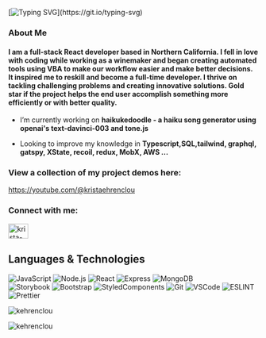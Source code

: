 <p align="center">
  
[![Typing SVG](https://readme-typing-svg.demolab.com?font=Roboto&size=32&weight=700&color=000000&duration=3500&pause=300&repeat=false&center=false&vCenter=true&multiline=true&width=600&height=90&lines=Hi!+My+name+is+Krista+Ehrenclou!;I+like+to+follow+where+curiosity+leads...;)](https://git.io/typing-svg)
</p>  

  ### About Me
  ####  I am a full-stack React developer based in Northern California.  I fell in love with coding while working as a winemaker and began creating automated tools using VBA to make our workflow easier and make better decisions.  It inspired me to reskill and become a full-time developer. I thrive on tackling challenging problems and creating innovative solutions.  Gold star if the project helps the end user accomplish something more efficiently or with better quality.
  
-  I’m currently working on **haikukedoodle - a haiku song generator using openai's text-davinci-003 and tone.js**

-  Looking to improve my knowledge in **Typescript,SQL,tailwind, graphql, gatspy, XState, recoil, redux, MobX, AWS ...**



### View a collection of my project demos here:
 <p align="left"> 
 <a href="https://youtube.com/@kristaehrenclou">https://youtube.com/@kristaehrenclou</a>
 </p>          

<h3 align="left">Connect with me:</h3>
<p align="left">
<a href="https://linkedin.com/in/krista-ehrenclou" target="blank"><img align="center" src="https://raw.githubusercontent.com/rahuldkjain/github-profile-readme-generator/master/src/images/icons/Social/linked-in-alt.svg" alt="krista-ehrenclou" height="30" width="40" /></a>
</p>

 ## Languages & Technologies

![JavaScript](https://img.shields.io/badge/-JavaScript-000?style=for-the-badge&logo=JavaScript)
![Node.js](https://img.shields.io/badge/-Node.js-000?style=for-the-badge&logo=node.js)
![React](https://img.shields.io/badge/-React-000?style=for-the-badge&logo=React) 
![Express](https://img.shields.io/badge/-Express.js-000?style=for-the-badge&logo=express)
![MongoDB](https://img.shields.io/badge/-MongoDB-000?style=for-the-badge&logo=mongodb) <br/>
![Storybook](https://img.shields.io/badge/Storybook-000?style=for-the-badge&logo=storybook)
![Bootstrap](https://img.shields.io/badge/Bootstrap-000?style=for-the-badge&logo=bootstrap)
![StyledComponents](https://img.shields.io/badge/Styled_Components-000?style=for-the-badge&logo=styled-components)
![Git](https://img.shields.io/badge/-Git-000?style=for-the-badge&logo=git)
![VSCode](https://img.shields.io/badge/Visual_Studio-000?style=for-the-badge&logo=visual%20studio&logoColor=5C2D91)
![ESLINT](https://img.shields.io/badge/eslint-000?style=for-the-badge&logo=eslint&logo)
 ![Prettier](https://img.shields.io/badge/prettier-1A2C34?style=for-the-badge&logo=prettier&logoColor=F7BA3E)  


 
 
  
  <p align="left"><img src="https://github-readme-stats.vercel.app/api/top-langs?username=kehrenclou&show_icons=true&theme=tokyonight&locale=en&layout=compact&hide=jupyter%20notebook" alt="kehrenclou" /></p>


<p align="left"><img src="https://github-readme-streak-stats.herokuapp.com/?user=kehrenclou&&theme=tokyonight" alt="kehrenclou" /></p>
</div>
  



